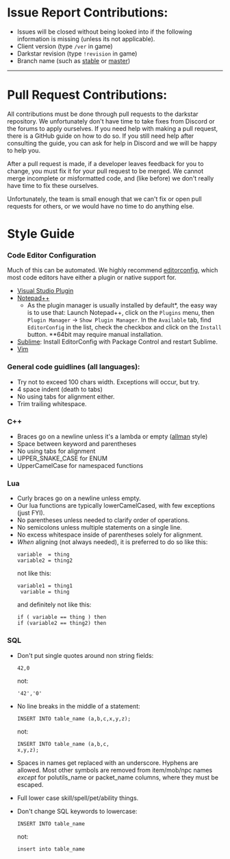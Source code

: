 # Issue Report Contributions:

* Issues will be closed without being looked into if the following information is missing (unless its not applicable).
* Client version (type `/ver` in game)
* Darkstar revision (type `!revision` in game)
* Branch name \(such as [stable](https://github.com/DarkstarProject/darkstar/tree/stable) or [master](https://github.com/DarkstarProject/darkstar/tree/master))


----

# Pull Request Contributions:

All contributions must be done through pull requests to the darkstar repository.  We unfortunately don't have time to take fixes from Discord or the forums to apply ourselves.  If you need help with making a pull request, there is a GitHub guide on how to do so.  If you still need help after consulting the guide, you can ask for help in Discord and we will be happy to help you.

After a pull request is made, if a developer leaves feedback for you to change, you must fix it for your pull request to be merged.  We cannot merge incomplete or misformatted code, and (like before) we don't really have time to fix these ourselves.

Unfortunately, the team is small enough that we can't fix or open pull requests for others, or we would have no time to do anything else.

# Style Guide

### Code Editor Configuration

Much of this can be automated. We highly recommend [editorconfig](http://editorconfig.org/#download), which most code editors have either a plugin or native support for.
* [Visual Studio Plugin](https://github.com/editorconfig/editorconfig-visualstudio#readme)
* [Notepad++](https://github.com/editorconfig/editorconfig-notepad-plus-plus#readme)
  * As the plugin manager is usually installed by default\*, the easy way is to use that:
  Launch Notepad++, click on the `Plugins` menu, then `Plugin Manager` -> `Show Plugin Manager`. In the `Available` tab, find `EditorConfig` in the list, check the checkbox and click on the `Install` button.
    *\*64bit may require manual installation.
* [Sublime](https://github.com/sindresorhus/editorconfig-sublime#readme): Install EditorConfig with Package Control and restart Sublime.
* [Vim](https://github.com/editorconfig/editorconfig-vim#readme)

### General code guidlines (all languages):

* Try not to exceed 100 chars width. Exceptions will occur, but try.
* 4 space indent (death to tabs)
* No using tabs for alignment either.
* Trim trailing whitespace.

### C++

* Braces go on a newline unless it's a lambda or empty ([allman](https://en.wikipedia.org/wiki/Indent_style#Allman_style) style)
* Space between keyword and parentheses
* No using tabs for alignment
* UPPER_SNAKE_CASE for ENUM
* UpperCamelCase for namespaced functions

### Lua

* Curly braces go on a newline unless empty.
* Our lua functions are typically lowerCamelCased, with few exceptions (just FYI).
* No parentheses unless needed to clarify order of operations.
* No semicolons unless multiple statements on a single line.
* No excess whitespace inside of parentheses solely for alignment.
* *When* aligning (not always needed), it is preferred to do so like this:
  ```
  variable  = thing
  variable2 = thing2
  ```
  not like this:
  ```
  variable1 = thing1
   variable = thing
  ```
  and definitely not like this:
  ```
  if ( variable == thing ) then
  if (variable2 == thing2) then
  ```

### SQL

* Don't put single quotes around non string fields:
  ```
  42,0
  ```
  not:
  ```
  '42','0'
  ```

* No line breaks in the middle of a statement:
  ```
  INSERT INTO table_name (a,b,c,x,y,z);
  ```
  not:
  ```
  INSERT INTO table_name (a,b,c,
  x,y,z);
  ```
* Spaces in names get replaced with an underscore. Hyphens are allowed. Most other symbols are removed from item/mob/npc names *except* for polutils_name or packet_name columns, where they must be escaped.
* Full lower case skill/spell/pet/ability things.
* Don't change SQL keywords to lowercase:
  ```
  INSERT INTO table_name
  ```
  not:
  ```
  insert into table_name
  ```
